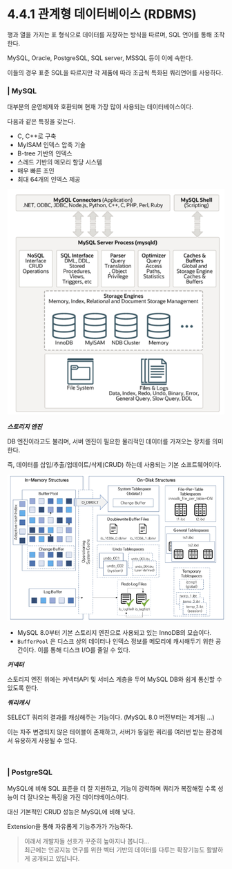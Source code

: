 # 4.4.1 관계형 데이터베이스 (RDBMS)

행과 열을 가지는 표 형식으로 데이터를 저장하는 방식을 따르며, SQL 언어를 통해 조작한다. 

MySQL, Oracle, PostgreSQL, SQL server, MSSQL 등이 이에 속한다. 

이들의 경우 표준 SQL을 따르지만 각 제품에 따라 조금씩 특화된 쿼리언어를 사용하다. 

### | MySQL

대부분의 운영체제와 호환되며 현재 가장 많이 사용되는 데이터베이스이다. 

다음과 같은 특징을 갖는다. 

- C, C++로 구축 
- MyISAM 인덱스 압축 기술
- B-tree 기반의 인덱스
- 스레드 기반의 메모리 할당 시스템 
- 매우 빠른 조인 
- 최대 64개의 인덱스 제공 

<img src="../../assets/4.4.1/mysql-all.png">

<br />

<b> _스토리지 엔진_ </b>

DB 엔진이라고도 불리며, 서버 엔진이 필요한 물리적인 데이터를 가져오는 장치를 의미한다. 

즉, 데이터를 삽입/추출/업데이트/삭제(CRUD) 하는데 사용되는 기본 소프트웨어이다. 

<img src="../../assets/4.4.1/mysql.png">

- MySQL 8.0부터 기본 스토리지 엔진으로 사용되고 있는 InnoDB의 모습이다. 
- `BufferPool` 은 디스크 상의 데이터나 인덱스 정보를 메모리에 캐시해두기 위한 공간이다. 이를 통해 디스크 I/O를 줄일 수 있다.

<b> _커넥터_ </b>

스토리지 엔진 위에는 커넥터API 및 서비스 계층을 두어 MySQL DB와 쉽게 통신할 수 있도록 한다. 

<b> _쿼리캐시_ </b>

SELECT 쿼리의 결과를 캐싱해주는 기능이다. (MySQL 8.0 버전부터는 제거됨 ...)

이는 자주 변경되지 않은 테이블이 존재하고, 서버가 동일한 쿼리를 여러번 받는 환경에서 유용하게 사용될 수 있다. 

<br />

### | PostgreSQL

MySQL에 비해 SQL 표준을 더 잘 지원하고, 기능이 강력하며 쿼리가 복잡해질 수록 성능이 더 잘나오는 특징을 가진 데이터베이스이다. 

대신 기본적인 CRUD 성능은 MySQL에 비해 낮다. 

Extension을 통해 자유롭게 기능추가가 가능하다. 

> 이래서 개발자들 선호가 꾸준히 높아지나 봅니다...          
> 최근에는 인공지능 연구를 위한 벡터 기반의 데이터를 다루는 확장기능도 활발하게 공개되고 있답니다. 






